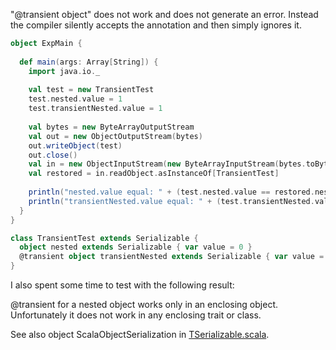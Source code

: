 "@transient object" does not work and does not generate an error. Instead the compiler silently accepts the annotation and then simply ignores it.

```scala
object ExpMain {
 
  def main(args: Array[String]) {
    import java.io._
   
    val test = new TransientTest
    test.nested.value = 1
    test.transientNested.value = 1
   
    val bytes = new ByteArrayOutputStream
    val out = new ObjectOutputStream(bytes)
    out.writeObject(test)
    out.close()
    val in = new ObjectInputStream(new ByteArrayInputStream(bytes.toByteArray))
    val restored = in.readObject.asInstanceOf[TransientTest]
   
    println("nested.value equal: " + (test.nested.value == restored.nested.value))
    println("transientNested.value equal: " + (test.transientNested.value == restored.transientNested.value))
  }
}

class TransientTest extends Serializable {
  object nested extends Serializable { var value = 0 }
  @transient object transientNested extends Serializable { var value = 0 }
}
```
I also spent some time to test with the following result:

@transient for a nested object works only in an enclosing object. Unfortunately it does not work in any enclosing trait or class.

See also object ScalaObjectSerialization in [TSerializable.scala](https://github.com/scala-graph/scala-graph/blob/master/core/src/test/scala/scalax/collection/TSerializable.scala).
